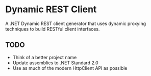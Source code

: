 # Dynamic REST Client

A .NET Dynamic REST client generator that uses dynamic proxying techniques to build RESTful client interfaces.

## TODO

* Think of a better project name
* Update assemblies to .NET Standard 2.0
* Use as much of the modern HttpClient API as possible